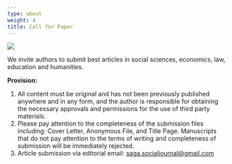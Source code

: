 ```yaml
---
type: about
weight: 4
title: Call for Paper
---
```

![](/images/uploads/kop-jurnal-saga.jpg)

We invite authors to submit best articles in social sciences, economics, law, education and humanities.

**Provision:**

1. All content must be original and has not been previously published anywhere and in any form, and the author is responsible for obtaining the necessary approvals and permissions for the use of third party materials.
2. Please pay attention to the completeness of the submission files including: Cover Letter, Anonymous File, and Title Page. Manuscripts that do not pay attention to the terms of writing and completeness of submission will be immediately rejected.   
3. Article submission via editorial email: saga.socialjournal@gmail.com